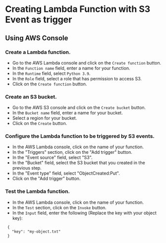 # Creating Lambda Function with S3 Event as trigger

## Using AWS Console

### Create a Lambda function.
* Go to the AWS Lambda console and click on the `Create function` button.
* In the `Function name` field, enter a name for your function.
* In the `Runtime` field, select `Python 3.9`.
* In the `Role` field, select a role that has permission to access S3.
* Click on the `Create function` button.

### Create an S3 bucket.
* Go to the AWS S3 console and click on the `Create bucket` button.
* In the `Bucket name` field, enter a name for your bucket.
* Select a region for your bucket.
* Click on the `Create` button.

### Configure the Lambda function to be triggered by S3 events.
* In the AWS Lambda console, click on the name of your function.
* In the "Triggers" section, click on the "Add trigger" button.
* In the "Event source" field, select "S3".
* In the "Bucket" field, select the S3 bucket that you created in the previous step.
* In the "Event type" field, select "ObjectCreated:Put".
* Click on the "Add trigger" button.

### Test the Lambda function.
* In the AWS Lambda console, click on the name of your function.
* In the `Test` section, click on the `Invoke` button.
* In the `Input` field, enter the following (Replace the key with your object key):
 ```shell
  {
    "key": "my-object.txt"
  }
 ```
